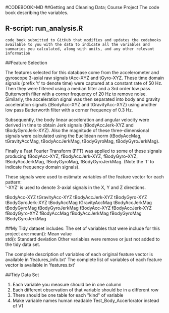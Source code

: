 #CODEBOOK>MD
##Getting and Cleaning Data; Course Project
The code book describing the variables. 

##  R-script: run_analysis.R
	code book submitted to GitHub that modifies and updates the codebooks available to you with the data to indicate all the variables and summaries you calculated, along with units, and any other relevant information
	 
##Feature Selection 

The features selected for this database come from the accelerometer and gyroscope 3-axial raw signals tAcc-XYZ and tGyro-XYZ. These time domain signals (prefix 't' to denote time) were captured at a constant rate of 50 Hz. Then they were filtered using a median filter and a 3rd order low pass Butterworth filter with a corner frequency of 20 Hz to remove noise. Similarly, the acceleration signal was then separated into body and gravity acceleration signals (tBodyAcc-XYZ and tGravityAcc-XYZ) using another low pass Butterworth filter with a corner frequency of 0.3 Hz. 

Subsequently, the body linear acceleration and angular velocity were derived in time to obtain Jerk signals (tBodyAccJerk-XYZ and tBodyGyroJerk-XYZ). Also the magnitude of these three-dimensional signals were calculated using the Euclidean norm (tBodyAccMag, tGravityAccMag, tBodyAccJerkMag, tBodyGyroMag, tBodyGyroJerkMag). 

Finally a Fast Fourier Transform (FFT) was applied to some of these signals producing fBodyAcc-XYZ, fBodyAccJerk-XYZ, fBodyGyro-XYZ, fBodyAccJerkMag, fBodyGyroMag, fBodyGyroJerkMag. (Note the 'f' to indicate frequency domain signals). 

These signals were used to estimate variables of the feature vector for each pattern:  
'-XYZ' is used to denote 3-axial signals in the X, Y and Z directions.

tBodyAcc-XYZ
tGravityAcc-XYZ
tBodyAccJerk-XYZ
tBodyGyro-XYZ
tBodyGyroJerk-XYZ
tBodyAccMag
tGravityAccMag
tBodyAccJerkMag
tBodyGyroMag
tBodyGyroJerkMag
fBodyAcc-XYZ
fBodyAccJerk-XYZ
fBodyGyro-XYZ
fBodyAccMag
fBodyAccJerkMag
fBodyGyroMag
fBodyGyroJerkMag

##My Tidy dataset includes:
The set of variables that were include for this project are: 
mean(): Mean value   
std(): Standard deviation 
Other variables were remove or just not added to the tidy data set.

The complete description of variables of each original feature vector is available in 'features_info.txt' 
The complete list of variables of each feature vector is available in 'features.txt' 


##Tidy Data Set
1. Each variable you measure should be in one column
2. Each different observation of that variable should be in a different row
3. There should be one table for each "kind" of variable
4. Make variable names human readable Test_Body_Accerlorator instead of V1
